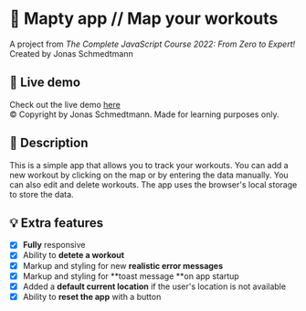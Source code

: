 # 📍 Mapty app // Map your workouts
A project from *The Complete JavaScript Course 2022: From Zero to Expert!* Created by Jonas Schmedtmann

## 🔴 Live demo
Check out the live demo [here](https://stekatag.github.io/mapty/)<br>
© Copyright by Jonas Schmedtmann. Made for learning purposes only.

## 📝 Description
This is a simple app that allows you to track your workouts. You can add a new workout by clicking on the map or by entering the data manually. You can also edit and delete workouts. The app uses the browser's local storage to store the data.

## 💡 Extra features
- [x] **Fully** responsive
- [x] Ability to **detete a workout**
- [x] Markup and styling for new **realistic error messages**
- [x] Markup and styling for **toast message **on app startup
- [x] Added a **default current location** if the user's location is not available
- [x] Ability to **reset the app** with a button
